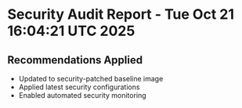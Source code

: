 # Security Audit Report - Tue Oct 21 16:04:21 UTC 2025
## Recommendations Applied
- Updated to security-patched baseline image
- Applied latest security configurations  
- Enabled automated security monitoring
